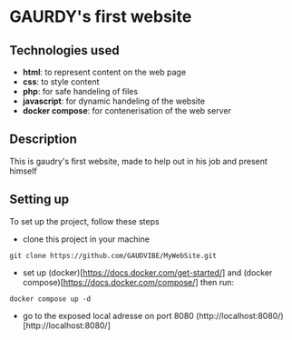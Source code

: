 # GAURDY's first website
## Technologies used
- **html**: to represent content on the web page
- **css**: to style content
- **php**: for safe handeling of files
- **javascript**: for dynamic handeling of the website
- **docker compose**: for contenerisation of the web server
## Description
This is gaudry's first website, made to help out in his job and present himself
## Setting up
To set up the project, follow these steps
- clone this project in your machine
```console
git clone https://github.com/GAUDVIBE/MyWebSite.git
```

- set up (docker)[https://docs.docker.com/get-started/] and (docker compose)[https://docs.docker.com/compose/] then run:
```console
docker compose up -d
```

- go to the exposed local adresse on port 8080 (http://localhost:8080/)[http://localhost:8080/]
